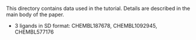 This directory contains data used in the tutorial. Details are described in the main body of the paper.

* 3 ligands in SD format: CHEMBL187678, CHEMBL1092945, CHEMBL577176
